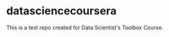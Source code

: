 datasciencecoursera
===================

This is a test repo created for Data Scientist's Toolbox Course.
